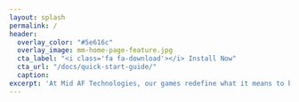 ```yaml
---
layout: splash
permalink: /
header:
  overlay_color: "#5e616c"
  overlay_image: mm-home-page-feature.jpg
  cta_label: "<i class='fa fa-download'></i> Install Now"
  cta_url: "/docs/quick-start-guide/"
  caption:
excerpt: 'At Mid AF Technologies, our games redefine what it means to be bold, ambitious, and unapologetically original. \n\That's Mid AF.'
---
```

